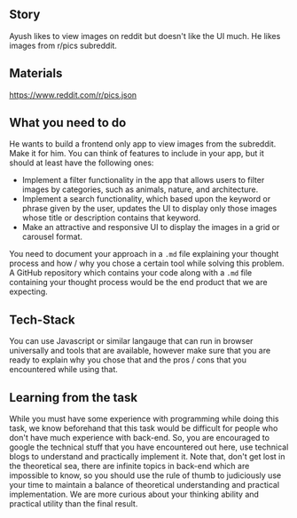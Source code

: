 ## Story
Ayush likes to view images on reddit but doesn't like the UI much. He likes images from r/pics subreddit. 

## Materials
https://www.reddit.com/r/pics.json

## What you need to do
He wants to build a frontend only app to view images from the subreddit. Make it for him. You can think of features to include in your app, but it should at least have the following ones: 
* Implement a filter functionality in the app that allows users to filter images by categories, such as animals, nature, and architecture.
* Implement a search functionality, which based upon the keyword or phrase given by the user, updates the UI to display only those images whose title or description contains that keyword.
* Make an attractive and responsive UI to display the images in a grid or carousel format.

You need to document your approach in a `.md` file explaining your thought process and how / why you chose a certain tool while solving this problem.
A GitHub repository which contains your code along with a `.md` file containing your thought process would be the end product that we are expecting.


## Tech-Stack

You can use Javascript or similar langauge that can run in browser universally and tools that are available, however make sure that you are ready to explain why you chose that and the pros / cons that you encountered while using that.


## Learning from the task

While you must have some experience with programming while doing this task, we know beforehand that this task would be difficult for people who don't have much experience with back-end. So, you are encouraged to google the technical stuff that you have encountered out here, use technical blogs to understand and practically implement it. Note that, don't get lost in the theoretical sea, there are infinite topics in back-end which are impossible to know, so you should use the rule of thumb to judiciously use your time to maintain a balance of theoretical understanding and practical implementation. We are more curious about your thinking ability and practical utility than the final result.
